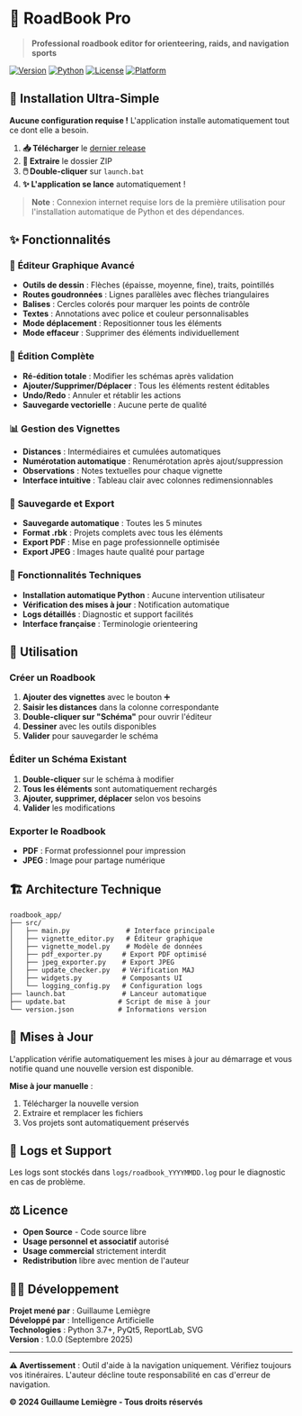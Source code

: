 # 📍 RoadBook Pro

> **Professional roadbook editor for orienteering, raids, and navigation sports**

[![Version](https://img.shields.io/badge/version-1.0.0-blue.svg)](https://github.com/username/roadbook-pro/releases)
[![Python](https://img.shields.io/badge/python-3.7+-green.svg)](https://www.python.org/downloads/)
[![License](https://img.shields.io/badge/license-Open%20Source-orange.svg)](#license)
[![Platform](https://img.shields.io/badge/platform-Windows-lightgrey.svg)]()

## 🚀 **Installation Ultra-Simple**

**Aucune configuration requise !** L'application installe automatiquement tout ce dont elle a besoin.

1. **📥 Télécharger** le [dernier release](https://github.com/username/roadbook-pro/releases/latest)
2. **📂 Extraire** le dossier ZIP
3. **🖱️ Double-cliquer** sur `launch.bat`
4. **✨ L'application se lance** automatiquement !

> **Note** : Connexion internet requise lors de la première utilisation pour l'installation automatique de Python et des dépendances.

## ✨ **Fonctionnalités**

### 🎨 **Éditeur Graphique Avancé**
- **Outils de dessin** : Flèches (épaisse, moyenne, fine), traits, pointillés
- **Routes goudronnées** : Lignes parallèles avec flèches triangulaires
- **Balises** : Cercles colorés pour marquer les points de contrôle
- **Textes** : Annotations avec police et couleur personnalisables
- **Mode déplacement** : Repositionner tous les éléments
- **Mode effaceur** : Supprimer des éléments individuellement

### 🔄 **Édition Complète**
- **Ré-édition totale** : Modifier les schémas après validation
- **Ajouter/Supprimer/Déplacer** : Tous les éléments restent éditables
- **Undo/Redo** : Annuler et rétablir les actions
- **Sauvegarde vectorielle** : Aucune perte de qualité

### 📊 **Gestion des Vignettes**
- **Distances** : Intermédiaires et cumulées automatiques
- **Numérotation automatique** : Renumérotation après ajout/suppression
- **Observations** : Notes textuelles pour chaque vignette
- **Interface intuitive** : Tableau clair avec colonnes redimensionnables

### 💾 **Sauvegarde et Export**
- **Sauvegarde automatique** : Toutes les 5 minutes
- **Format .rbk** : Projets complets avec tous les éléments
- **Export PDF** : Mise en page professionnelle optimisée
- **Export JPEG** : Images haute qualité pour partage

### 🔧 **Fonctionnalités Techniques**
- **Installation automatique Python** : Aucune intervention utilisateur
- **Vérification des mises à jour** : Notification automatique
- **Logs détaillés** : Diagnostic et support facilités
- **Interface française** : Terminologie orienteering

## 🎯 **Utilisation**

### **Créer un Roadbook**
1. **Ajouter des vignettes** avec le bouton ➕
2. **Saisir les distances** dans la colonne correspondante
3. **Double-cliquer sur "Schéma"** pour ouvrir l'éditeur
4. **Dessiner** avec les outils disponibles
5. **Valider** pour sauvegarder le schéma

### **Éditer un Schéma Existant**
1. **Double-cliquer** sur le schéma à modifier
2. **Tous les éléments** sont automatiquement rechargés
3. **Ajouter, supprimer, déplacer** selon vos besoins
4. **Valider** les modifications

### **Exporter le Roadbook**
- **PDF** : Format professionnel pour impression
- **JPEG** : Image pour partage numérique

## 🏗️ **Architecture Technique**

```
roadbook_app/
├── src/
│   ├── main.py              # Interface principale
│   ├── vignette_editor.py   # Éditeur graphique
│   ├── vignette_model.py    # Modèle de données
│   ├── pdf_exporter.py     # Export PDF optimisé
│   ├── jpeg_exporter.py    # Export JPEG
│   ├── update_checker.py   # Vérification MAJ
│   ├── widgets.py          # Composants UI
│   └── logging_config.py   # Configuration logs
├── launch.bat              # Lanceur automatique
├── update.bat             # Script de mise à jour
└── version.json           # Informations version
```

## 🔄 **Mises à Jour**

L'application vérifie automatiquement les mises à jour au démarrage et vous notifie quand une nouvelle version est disponible.

**Mise à jour manuelle** :
1. Télécharger la nouvelle version
2. Extraire et remplacer les fichiers
3. Vos projets sont automatiquement préservés

## 📝 **Logs et Support**

Les logs sont stockés dans `logs/roadbook_YYYYMMDD.log` pour le diagnostic en cas de problème.

## ⚖️ **Licence**

- **Open Source** - Code source libre
- **Usage personnel et associatif** autorisé
- **Usage commercial** strictement interdit
- **Redistribution** libre avec mention de l'auteur

## 👨‍💻 **Développement**

**Projet mené par** : Guillaume Lemiègre  
**Développé par** : Intelligence Artificielle  
**Technologies** : Python 3.7+, PyQt5, ReportLab, SVG  
**Version** : 1.0.0 (Septembre 2025)

---

**⚠️ Avertissement** : Outil d'aide à la navigation uniquement. Vérifiez toujours vos itinéraires. L'auteur décline toute responsabilité en cas d'erreur de navigation.

**© 2024 Guillaume Lemiègre - Tous droits réservés**